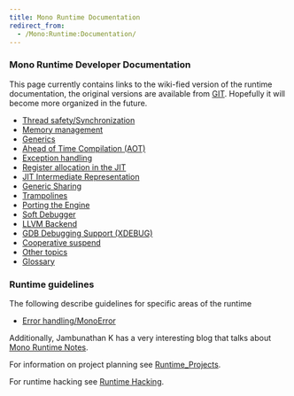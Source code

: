 ```yaml
---
title: Mono Runtime Documentation
redirect_from:
  - /Mono:Runtime:Documentation/
---
```


### Mono Runtime Developer Documentation

This page currently contains links to the wiki-fied version of the runtime documentation, the original versions are available from [GIT](https://github.com/mono/mono/tree/master/docs). Hopefully it will become more organized in the future.

-   [Thread safety/Synchronization](/docs/advanced/runtime/docs/thread-safety/)
-   [Memory management](/docs/advanced/runtime/docs/memory-management/)
-   [Generics](/docs/advanced/runtime/docs/generics/)
-   [Ahead of Time Compilation (AOT)](/docs/advanced/runtime/docs/aot/)
-   [Exception handling](/docs/advanced/runtime/docs/exception-handling/)
-   [Register allocation in the JIT](/docs/advanced/runtime/docs/register-allocation/)
-   [JIT Intermediate Representation](/docs/advanced/runtime/docs/linear-ir/)
-   [Generic Sharing](/docs/advanced/runtime/docs/generic-sharing/)
-   [Trampolines](/docs/advanced/runtime/docs/trampolines/)
-   [Porting the Engine](/docs/advanced/runtime/docs/mini-porting/)
-   [Soft Debugger](/docs/advanced/runtime/docs/soft-debugger/)
-   [LLVM Backend](/docs/advanced/runtime/docs/llvm-backend)
-   [GDB Debugging Support (XDEBUG)](/docs/advanced/runtime/docs/xdebug/)
-   [Cooperative suspend](/docs/advanced/runtime/docs/coop-suspend)
-   [Other topics](/docs/advanced/runtime/docs/other/)
-   [Glossary](/docs/advanced/runtime/docs/glossary)

### Runtime guidelines

The following describe guidelines for specific areas of the runtime

-   [Error handling/MonoError](/docs/advanced/runtime/docs/mono-error/)

Additionally, Jambunathan K has a very interesting blog that talks about [Mono Runtime Notes](http://monoruntime.wordpress.com/).

For information on project planning see [Runtime_Projects](/docs/advanced/runtime/runtime-projects/).

For runtime hacking see [Runtime Hacking](/docs/advanced/runtime/runtime-hacking/).

